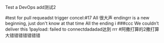 Test a DevOps add测试2

#test for pull requeadst trigger
concel:#17 All 很大声 endingrr is a new beginning, just don't know at that time All the ending i
###ccc
We couldn’t deliver this 1payload: failed to connectdadadad达到
rrr
#阿撒打算的2撒打算大错错错错错错错
